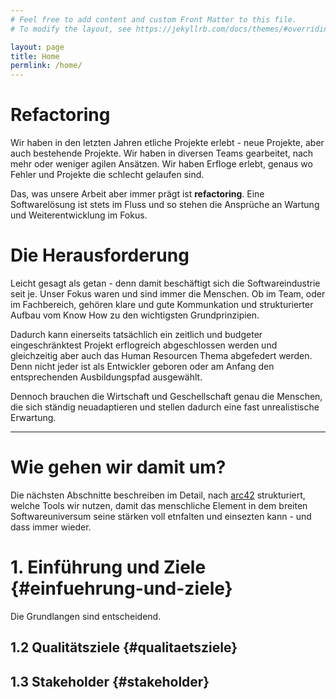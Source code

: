 ```yaml
---
# Feel free to add content and custom Front Matter to this file.
# To modify the layout, see https://jekyllrb.com/docs/themes/#overriding-theme-defaults

layout: page
title: Home
permlink: /home/
---
```


# Refactoring
Wir haben in den letzten Jahren etliche Projekte erlebt - neue Projekte, aber auch bestehende Projekte.
Wir haben in diversen Teams gearbeitet, nach mehr oder weniger agilen Ansätzen. 
Wir haben Erfloge erlebt, genaus wo Fehler und Projekte die schlecht gelaufen sind.

Das, was unsere Arbeit aber immer prägt ist **refactoring**. Eine Softwarelösung ist stets im Fluss
und so stehen die Ansprüche an Wartung und Weiterentwicklung im Fokus. 

# Die Herausforderung
Leicht gesagt als getan - denn damit beschäftigt sich die Softwareindustrie seit je. Unser Fokus
waren und sind immer die Menschen. Ob im Team, oder im Fachbereich, gehören klare und gute Kommunkation und strukturierter Aufbau vom Know How zu den wichtigsten Grundprinzipien. 

Dadurch kann einerseits tatsächlich ein zeitlich und budgeter eingeschränktest Projekt erflogreich abgeschlossen werden und gleichzeitig aber auch das Human Resourcen Thema abgefedert werden.
Denn nicht jeder ist als Entwickler geboren oder am Anfang den entsprechenden Ausbildungspfad ausgewählt.

Dennoch brauchen die Wirtschaft und Geschellschaft genau die Menschen, die sich ständig neuadaptieren und stellen dadurch eine fast unrealistische Erwartung.

---
# Wie gehen wir damit um?
Die nächsten Abschnitte beschreiben im Detail, nach [arc42](https://arc42.org) strukturiert, welche Tools wir nutzen, damit das menschliche Element in dem breiten Softwareuniversum seine stärken voll etnfalten und einsezten kann - und dass immer wieder.


# 1. Einführung und Ziele {#einfuehrung-und-ziele}
Die Grundlangen sind entscheidend. 

## 1.2 Qualitätsziele {#qualitaetsziele}

## 1.3 Stakeholder {#stakeholder}